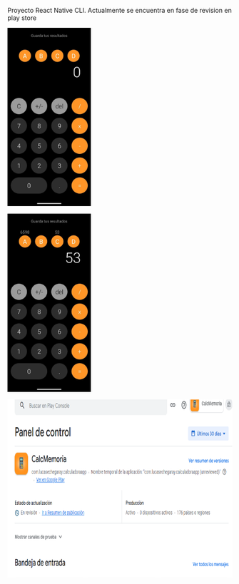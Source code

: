 Proyecto React Native CLI. 
Actualmente se encuentra en fase de revision en  play store

<p align="left">
  <img height="400" src="./1.jpeg" />
</p>
<p align="left">
  <img height="400" src="./2.jpeg" />
</p>

<p align="left">
  <img height="400" src="./Capturacalculadora.PNG" />
</p>
